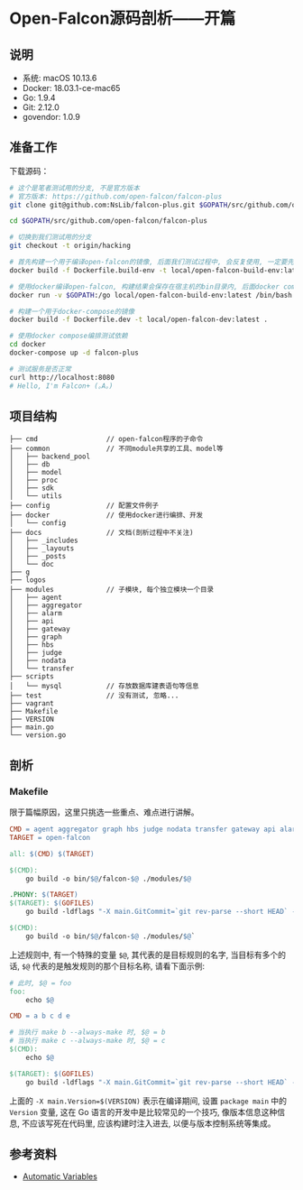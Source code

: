 # Open-Falcon源码剖析——开篇

## 说明

* 系统: macOS 10.13.6
* Docker: 18.03.1-ce-mac65
* Go: 1.9.4
* Git: 2.12.0
* govendor: 1.0.9

## 准备工作

下载源码：

```bash
# 这个是笔者测试用的分支, 不是官方版本
# 官方版本: https://github.com/open-falcon/falcon-plus
git clone git@github.com:NsLib/falcon-plus.git $GOPATH/src/github.com/open-falcon/falcon-plus

cd $GOPATH/src/github.com/open-falcon/falcon-plus

# 切换到我们测试用的分支
git checkout -t origin/hacking

# 首先构建一个用于编译open-falcon的镜像, 后面我们测试过程中, 会反复使用, 一定要先配置好
docker build -f Dockerfile.build-env -t local/open-falcon-build-env:latest .

# 使用docker编译open-falcon, 构建结果会保存在宿主机的bin目录内, 后面docker compose编排时会被使用
docker run -v $GOPATH:/go local/open-falcon-build-env:latest /bin/bash -c 'cd /go/src/github.com/open-falcon/falcon-plus && make -f Makefile.dev dev'

# 构建一个用于docker-compose的镜像
docker build -f Dockerfile.dev -t local/open-falcon-dev:latest .

# 使用docker compose编排测试依赖
cd docker
docker-compose up -d falcon-plus

# 测试服务是否正常
curl http://localhost:8080
# Hello, I'm Falcon+ (｡A｡)
```

## 项目结构

```
├── cmd                 // open-falcon程序的子命令
├── common              // 不同module共享的工具、model等
│   ├── backend_pool
│   ├── db
│   ├── model
│   ├── proc
│   ├── sdk
│   └── utils
├── config              // 配置文件例子
├── docker              // 使用docker进行编排、开发
│   └── config
├── docs                // 文档(剖析过程中不关注)
│   ├── _includes
│   ├── _layouts
│   ├── _posts
│   └── doc
├── g
├── logos
├── modules             // 子模块, 每个独立模块一个目录
│   ├── agent
│   ├── aggregator
│   ├── alarm
│   ├── api
│   ├── gateway
│   ├── graph
│   ├── hbs
│   ├── judge
│   ├── nodata
│   └── transfer
├── scripts
│   └── mysql           // 存放数据库建表语句等信息
├── test                // 没有测试, 忽略...
├── vagrant 
├── Makefile
├── VERSION
├── main.go
└── version.go
```

## 剖析

### Makefile

限于篇幅原因，这里只挑选一些重点、难点进行讲解。

```makefile
CMD = agent aggregator graph hbs judge nodata transfer gateway api alarm
TARGET = open-falcon

all: $(CMD) $(TARGET)

$(CMD):
	go build -o bin/$@/falcon-$@ ./modules/$@

.PHONY: $(TARGET)
$(TARGET): $(GOFILES)
	go build -ldflags "-X main.GitCommit=`git rev-parse --short HEAD` -X main.Version=$(VERSION)" -o open-falcon
```


```makefile
$(CMD):
	go build -o bin/$@/falcon-$@ ./modules/$@`
```

上述规则中, 有一个特殊的变量 `$@`, 其代表的是目标规则的名字, 当目标有多个的话, `$@` 代表的是触发规则的那个目标名称, 请看下面示例:

```makefile
# 此时, $@ = foo
foo:
	echo $@
```

```makefile
CMD = a b c d e

# 当执行 make b --always-make 时, $@ = b
# 当执行 make c --always-make 时, $@ = c
$(CMD):
	echo $@
```

```makefile
$(TARGET): $(GOFILES)
	go build -ldflags "-X main.GitCommit=`git rev-parse --short HEAD` -X main.Version=$(VERSION)" -o open-falcon
```

上面的 `-X main.Version=$(VERSION)` 表示在编译期间, 设置 `package main` 中的 `Version` 变量, 这在 Go 语言的开发中是比较常见的一个技巧, 像版本信息这种信息, 不应该写死在代码里, 应该构建时注入进去, 以便与版本控制系统等集成。


## 参考资料

* [Automatic Variables](https://www.gnu.org/software/make/manual/html_node/Automatic-Variables.html)
